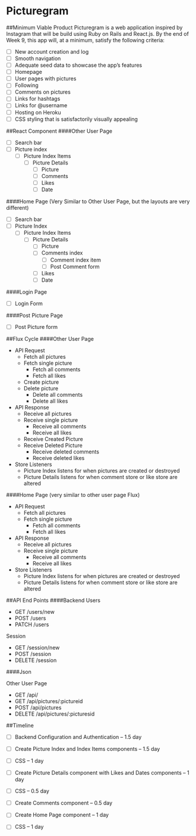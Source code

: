 # Picturegram

##Minimum Viable Product
Picturegram is a web application inspired by Instagram that will be build using Ruby on Rails and React.js. By the end of Week 9, this app will, at a minimum, satisfy the following criteria:

- [ ] New account creation and log
- [ ] Smooth navigation
- [ ] Adequate seed data to showcase the app’s features
- [ ] Homepage
- [ ] User pages with pictures
- [ ] Following
- [ ] Comments on pictures
- [ ] Links for hashtags
- [ ] Links for @username
- [ ] Hosting on Heroku
- [ ] CSS styling that is satisfactorily visually appealing

##React Component
####Other User Page
- [ ] Search bar
- [ ] Picture index
  - [ ] Picture Index Items
    - [ ] Picture Details
      - [ ] Picture
      - [ ] Comments
      - [ ] Likes
      - [ ] Date
 
####Home Page (Very Similar to Other User Page, but the layouts are very different)
- [ ] Search bar
- [ ] Picture Index
  - [ ] Picture Index Items
    - [ ] Picture Details
      - [ ] Picture
      - [ ] Comments index
        - [ ] Comment index item
        - [ ] Post Comment form
      - [ ] Likes
      - [ ] Date

####Login Page
- [ ] Login Form

####Post Picture Page
- [ ] Post Picture form

##Flux Cycle
####Other User Page
- API Request
  - Fetch all pictures
  - Fetch single picture
    - Fetch all comments
    - Fetch all likes
  - Create picture
  - Delete picture
    - Delete all comments
    - Delete all likes
- API Response
  - Receive all pictures
  - Receive single picture
    - Receive all comments
    - Receive all likes
  - Receive Created Picture
  - Receive Deleted Picture
    - Receive deleted comments
    - Receive deleted likes
- Store Listeners
    - Picture Index listens for when pictures are created or destroyed
    - Picture Details listens for when comment store or like store are altered

####Home Page (very similar to other user page Flux)
- API Request
  - Fetch all pictures
  - Fetch single picture
    - Fetch all comments
    - Fetch all likes
- API Response
  - Receive all pictures
  - Receive single picture
    - Receive all comments
    - Receive all likes
- Store Listeners
  - Picture Index listens for when pictures are created or destroyed
  - Picture Details listens for when comment store or like store are altered

##API End Points
####Backend
Users
  - GET /users/new
  - POST /users
  - PATCH /users

Session
  - GET /session/new
  - POST /session
  - DELETE /session

####Json

Other User Page

  - GET /api/
  - GET /api/pictures/:pictureid
  - POST /api/pictures
  - DELETE /api/pictures/:picturesid
 
##Timeline
- [ ] Backend Configuration and Authentication – 1.5 day
- [ ] Create Picture Index and Index Items components – 1.5 day
- [ ] CSS – 1 day
- [ ] Create Picture Details component with Likes and Dates components – 1 day
- [ ] CSS – 0.5 day
- [ ] Create Comments component – 0.5 day
- [ ] Create Home Page component – 1 day
- [ ] CSS – 1 day
  
